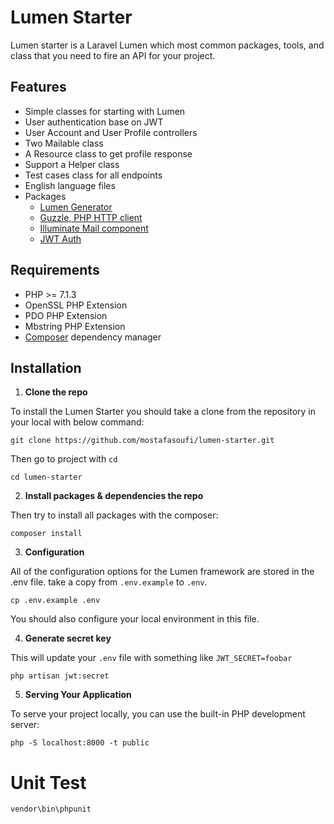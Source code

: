 # Lumen Starter
Lumen starter is a Laravel Lumen which most common packages, tools, and class that you need to fire an API for your project.

## Features
* Simple classes for starting with Lumen
* User authentication base on JWT
* User Account and User Profile controllers
* Two Mailable class
* A Resource class to get profile response
* Support a Helper class
* Test cases class for all endpoints
* English language files
* Packages
  * [Lumen Generator](https://github.com/flipboxstudio/lumen-generator)
  * [Guzzle, PHP HTTP client](https://github.com/guzzle/guzzle)
  * [Illuminate Mail component](https://github.com/illuminate/mail)
  * [JWT Auth](https://github.com/tymondesigns/jwt-auth)

## Requirements
* PHP >= 7.1.3
* OpenSSL PHP Extension
* PDO PHP Extension
* Mbstring PHP Extension
* [Composer](https://getcomposer.org/) dependency manager

## Installation
1. **Clone the repo**

To install the Lumen Starter you should take a clone from the repository in your local with below command:
```
git clone https://github.com/mostafasoufi/lumen-starter.git
```

Then go to project with `cd`
```
cd lumen-starter
```
2. **Install packages & dependencies the repo**

Then try to install all packages with the composer:
```
composer install
```

3. **Configuration**

All of the configuration options for the Lumen framework are stored in the .env file. take a copy from `.env.example` to `.env`.
```
cp .env.example .env
```
You should also configure your local environment in this file.

4. **Generate secret key**

This will update your `.env` file with something like `JWT_SECRET=foobar`
```
php artisan jwt:secret
```

5. **Serving Your Application**

To serve your project locally, you can use the built-in PHP development server:
```
php -S localhost:8000 -t public
```

# Unit Test
```
vendor\bin\phpunit
```